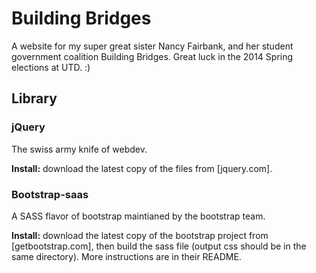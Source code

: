 Building Bridges
===============================================================================

A website for my super great sister Nancy Fairbank, and her student government
coalition Building Bridges.  Great luck in the 2014 Spring elections at UTD. :)


Library
------------------------------------------------------------

### jQuery ###

The swiss army knife of webdev.

**Install:** download the latest copy of the files from [jquery.com].

### Bootstrap-saas ###

A SASS flavor of bootstrap maintianed by the bootstrap team.

**Install:** download the latest copy of the bootstrap project from
[getbootstrap.com], then build the sass file (output css should be in the same
directory).  More instructions are in their README.